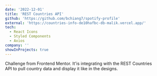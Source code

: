 ```yaml
---
date: '2022-12-01'
title: 'REST Countries API'
github: 'https://github.com/bchiang7/spotify-profile'
external: 'https://countries-info-de10hafbc-db-malik.vercel.app/'
tech:
  - React Icons
  - Styled Components
  - Axios
company: ''
showInProjects: true
---
```


Challenge from Frontend Mentor. It'is integrating with the REST Countries API to pull country data and display it like in the designs.
